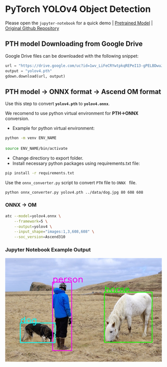 # PyTorch YOLOv4 Object Detection

Please open the `jupyter-notebook` for a quick demo | [Pretrained Model](https://drive.google.com/uc?id=1wv_LiFeCRYwtpkqREPeI13-gPELBDwuJ&export=download) | [Original Github Repository](https://github.com/Tianxiaomo/pytorch-YOLOv4)

## PTH model Downloading from Google Drive 

Google Drive files can be downloaded with the following snippet:

```py
url = "https://drive.google.com/uc?id=1wv_LiFeCRYwtpkqREPeI13-gPELBDwuJ&export=download"
output = "yolov4.pth"
gdown.download(url, output)
```

## PTH model -> ONNX format -> Ascend OM format

Use this step to convert  **`yolov4.pth`**  to  **`yolov4.onnx`**. 

We recomend to use python virtual environment for **PTH->ONNX** conversion.

- Example for python virtual environment: 
```bash
python -m venv ENV_NAME

source ENV_NAME/bin/activate
```

- Change directiory to export folder.
- Install necessary python packages using requirements.txt file:
  
```bash
pip install -r requirements.txt
```
Use the `onnx_converter.py` script to convert `PTH` file to `ONNX ` file.

```bash
python onnx_converter.py yolov4.pth ../data/dog.jpg 80 608 608
```
### ONNX -> OM

```bash
atc --model=yolov4.onnx \
    --framework=5 \
    --output=yolov4 \
    --input_shape="images:1,3,608,608" \
    --soc_version=Ascend310
```

### Jupyter Notebook Example Output

<img src="./data/predictions.jpg" width=650>